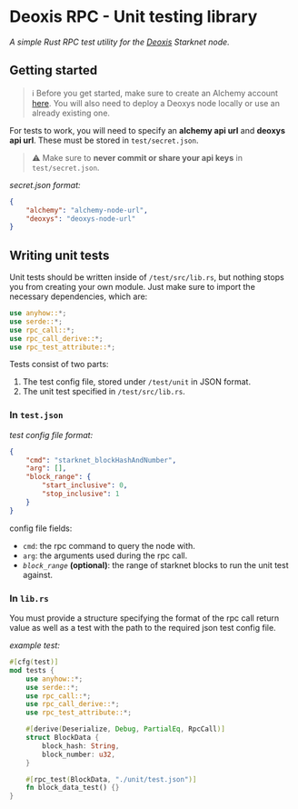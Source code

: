 # Deoxis RPC - Unit testing library

_A simple Rust RPC test utility for the [Deoxis](https://github.com/KasarLabs/deoxys) Starknet node._

## Getting started

> ℹ️ Before you get started, make sure to create an Alchemy account [here](https://www.alchemy.com/starknet). You will also need to deploy a Deoxys node locally or use an already existing one.

For tests to work, you will need to specify an **alchemy api url** and **deoxys api url**. These must be stored in `test/secret.json`.

> ⚠️ Make sure to **never commit or share your api keys** in `test/secret.json`.

*secret.json format:*
```json
{
    "alchemy": "alchemy-node-url",
    "deoxys": "deoxys-node-url"
}
```

## Writing unit tests

Unit tests should be written inside of `/test/src/lib.rs`, but nothing stops you from creating your own module. Just make sure to import the necessary dependencies, which are:

```rust
use anyhow::*;
use serde::*;
use rpc_call::*;
use rpc_call_derive::*;
use rpc_test_attribute::*;
```

Tests consist of two parts:
1. The test config file, stored under `/test/unit` in JSON format.
2. The unit test specified in `/test/src/lib.rs`.

### In `test.json`

*test config file format:*
```json
{
    "cmd": "starknet_blockHashAndNumber",
    "arg": [],
    "block_range": {
        "start_inclusive": 0,
        "stop_inclusive": 1
    }
}
```

config file fields:
- `cmd`: the rpc command to query the node with.
- `arg`: the arguments used during the rpc call.
- *`block_range`* **(optional)**: the range of starknet blocks to run the unit test against.

### In `lib.rs`

You must provide a structure specifying the format of the rpc call return value as well as a test with the path to the required json test config file.

*example test:*
```rust
#[cfg(test)]
mod tests {
    use anyhow::*;
    use serde::*;
    use rpc_call::*;
    use rpc_call_derive::*;
    use rpc_test_attribute::*;

    #[derive(Deserialize, Debug, PartialEq, RpcCall)]
    struct BlockData {
        block_hash: String,
        block_number: u32,
    }

    #[rpc_test(BlockData, "./unit/test.json")]
    fn block_data_test() {}
}
```
